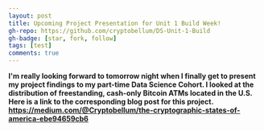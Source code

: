 ```yaml
---
layout: post
title: Upcoming Project Presentation for Unit 1 Build Week!
gh-repo: https://github.com/cryptobellum/DS-Unit-1-Build
gh-badge: [star, fork, follow]
tags: [test]
comments: true
---
```

**I'm really looking forward to tomorrow night when I finally get to present my project findings to my part-time Data Science Cohort. I looked at the distribution of freestanding, cash-only Bitcoin ATMs located in the U.S. Here is a link to the corresponding blog post for this project. https://medium.com/@Cryptobellum/the-cryptographic-states-of-america-ebe94659cb6**
